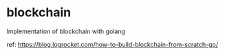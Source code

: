 # blockchain
Implementation of blockchain with golang

ref: https://blog.logrocket.com/how-to-build-blockchain-from-scratch-go/
